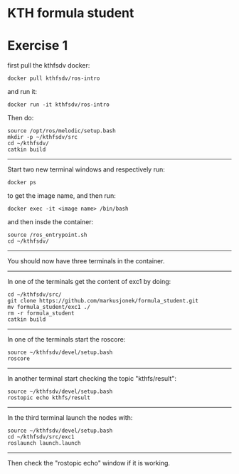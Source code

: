 # KTH formula student

# Exercise 1
first pull the kthfsdv docker:
```
docker pull kthfsdv/ros-intro
```
and run it:
```
docker run -it kthfsdv/ros-intro
```
Then do:
```
source /opt/ros/melodic/setup.bash
mkdir -p ~/kthfsdv/src
cd ~/kthfsdv/
catkin build
```
___
Start two new terminal windows and respectively run:
````
docker ps
````
to get the image name, and then run:
````
docker exec -it <image name> /bin/bash
````
and then insde the container:
```
source /ros_entrypoint.sh
cd ~/kthfsdv/
```
___
You should now have three terminals in the container.
___

In one of the terminals get the content of exc1 by doing:
```
cd ~/kthfsdv/src/
git clone https://github.com/markusjonek/formula_student.git
mv formula_student/exc1 ./
rm -r formula_student
catkin build
```
___
In one of the terminals start the roscore:
```
source ~/kthfsdv/devel/setup.bash
roscore
```
___
In another terminal start checking the topic "kthfs/result":
```
source ~/kthfsdv/devel/setup.bash
rostopic echo kthfs/result
```
___
In the third terminal launch the nodes with:
```
source ~/kthfsdv/devel/setup.bash
cd ~/kthfsdv/src/exc1
roslaunch launch.launch
```
___
Then check the "rostopic echo" window if it is working.
